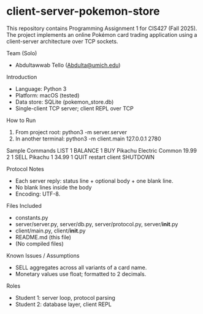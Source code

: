 # client-server-pokemon-store
This repository contains Programming Assignment 1 for CIS427 (Fall 2025). The project implements an online Pokémon card trading application using a client-server architecture over TCP sockets.

Team (Solo)
- Abdultawwab Tello (Abdulta@umich.edu)

Introduction
- Language: Python 3
- Platform: macOS (tested)
- Data store: SQLite (pokemon_store.db)
- Single-client TCP server; client REPL over TCP

How to Run
1) From project root:
   python3 -m server.server
2) In another terminal:
   python3 -m client.main 127.0.0.1 2780

Sample Commands
LIST 1
BALANCE 1
BUY Pikachu Electric Common 19.99 2 1
SELL Pikachu 1 34.99 1
QUIT
 restart client
SHUTDOWN

Protocol Notes
- Each server reply: status line + optional body + one blank line.
- No blank lines inside the body
- Encoding: UTF-8.

Files Included
- constants.py
- server/server.py, server/db.py, server/protocol.py, server/__init__.py
- client/main.py, client/__init__.py
- README.md (this file)
- (No compiled files)

Known Issues / Assumptions
- SELL aggregates across all variants of a card name.
- Monetary values use float; formatted to 2 decimals.

Roles
- Student 1: server loop, protocol parsing
- Student 2: database layer, client REPL

